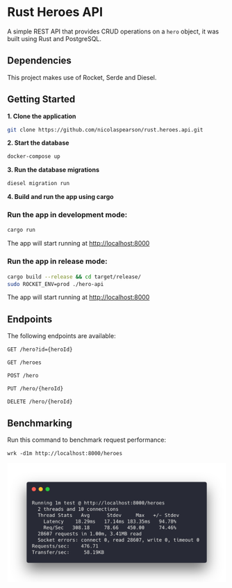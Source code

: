# Rust Heroes API

A simple REST API that provides CRUD operations on a `hero` object, it was built using Rust and PostgreSQL.

## Dependencies

This project makes use of Rocket, Serde and Diesel.

## Getting Started

**1. Clone the application**

```bash
git clone https://github.com/nicolaspearson/rust.heroes.api.git
```

**2. Start the database**

```bash
docker-compose up
```

**3. Run the database migrations**

```bash
diesel migration run
```

**4. Build and run the app using cargo**

### Run the app in development mode:

```bash
cargo run
```

The app will start running at <http://localhost:8000>

### Run the app in release mode:

```bash
cargo build --release && cd target/release/
sudo ROCKET_ENV=prod ./hero-api
```

The app will start running at <http://localhost:8000>

## Endpoints

The following endpoints are available:

```
GET /hero?id={heroId}
```

```
GET /heroes
```

```
POST /hero
```

```
PUT /hero/{heroId}
```

```
DELETE /hero/{heroId}
```

## Benchmarking

Run this command to benchmark request performance:

```
wrk -d1m http://localhost:8000/heroes
```

![benchmark](/img/benchmark.png)
